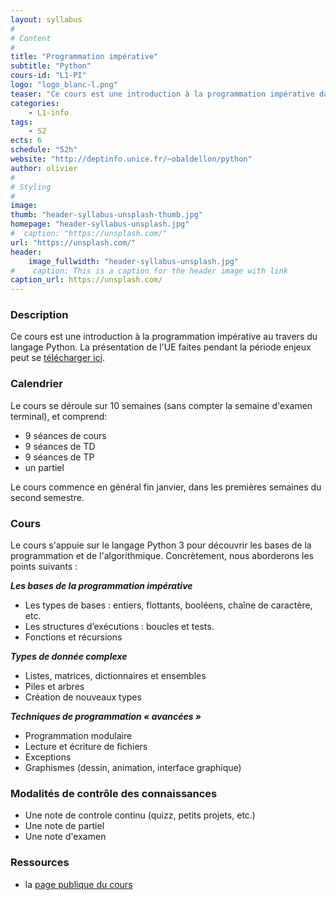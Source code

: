```yaml
---
layout: syllabus
#
# Content
#
title: "Programmation impérative"
subtitle: "Python"
cours-id: "L1-PI"
logo: "logo_blanc-l.png"
teaser: "Ce cours est une introduction à la programmation impérative dans le langage Python"
categories:
    - L1-info
tags:
    - S2
ects: 6
schedule: "52h"
website: "http://deptinfo.unice.fr/~obaldellon/python"
author: olivier
#
# Styling
#
image:
thumb: "header-syllabus-unsplash-thumb.jpg"
homepage: "header-syllabus-unsplash.jpg"
#  caption: "https://unsplash.com/"
url: "https://unsplash.com/"
header:
    image_fullwidth: "header-syllabus-unsplash.jpg"
#    caption: This is a caption for the header image with link
caption_url: https://unsplash.com/
---
```


###  Description ###

Ce cours est une introduction à la programmation impérative au travers
du langage Python. La présentation de l'UE faites pendant la période
enjeux peut se [télécharger ici](https://upinfo.univ-cotedazur.fr/~obaldellon/L1/py/pr%C3%A9sentation.pdf).


###  Calendrier ###

Le cours se déroule sur 10 semaines (sans compter la semaine d'examen terminal), et comprend:

- 9 séances de cours
- 9 séances de TD
- 9 séances de TP
- un partiel

Le cours commence en général fin janvier, dans les premières semaines du second semestre.

###  Cours ###

Le cours s'appuie sur le langage Python 3 pour découvrir les bases de
la programmation et de l'algorithmique. Concrètement, nous aborderons
les points suivants :

***Les bases de la programmation impérative***
- Les types de bases : entiers, flottants, booléens, chaîne de caractère, etc.
- Les structures d’exécutions : boucles et tests.
- Fonctions et récursions

***Types de donnée complexe***
- Listes, matrices, dictionnaires et ensembles
- Piles et arbres
- Création de nouveaux types

***Techniques de programmation « avancées »***
- Programmation modulaire
- Lecture et écriture de fichiers
- Exceptions
- Graphismes (dessin, animation, interface graphique)




###  Modalités de contrôle des connaissances ###

- Une note de controle continu (quizz, petits projets, etc.)
- Une note de partiel
- Une note d'examen


###  Ressources ###

- la [page publique du cours](https://upinfo.univ-cotedazur.fr/~obaldellon/)
